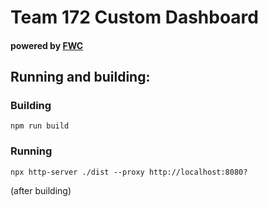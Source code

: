 # Team 172 Custom Dashboard
#### powered by [FWC](https://github.com/frc-web-components)

## Running and building:

### Building
`npm run build`

### Running
`npx http-server ./dist --proxy http://localhost:8080?`

(after building)